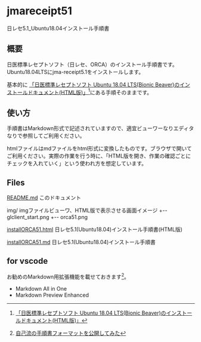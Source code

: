 # jmareceipt51

日レセ5.1_Ubuntu18.04インストール手順書

## 概要

日医標準レセプトソフト（日レセ、ORCA）のインストール手順書です。
Ubuntu18.04LTSにjma-receipt5.1をインストールします。

基本的に [「日医標準レセプトソフト Ubuntu 18.04 LTS(Bionic Beaver)のインストールドキュメント(HTML版)」](https://www.orca.med.or.jp/receipt/download/bionic/bionic_install_51.html)[^1]にある手順そのままです。

## 使い方

手順書はMarkdown形式で記述されていますので、適宜ビューワーなりエディタなりで参照してご利用ください。

htmlファイルはmdファイルをhtml形式に変換したものです。ブラウザで開いてご利用ください。実際の作業を行う時に、「HTML版を開き、作業の確認ごとにチェックを入れていく」という使われ方を想定しています。

## Files

[README.md](./README.md) このドキュメント

img/ imgファイルビューワ、HTML版で表示させる画面イメージ
   +-- glclient_start.png
   +-- orca51.png

 [installORCA51.html](./installORCA51.html) 日レセ5.1(Ubuntu18.04)インストール手順書(HTML版)

 [installORCA51.md](./installORCA51.md) 日レセ5.1(Ubuntu18.04)インストール手順書

## for vscode

お勧めのMarkdown用拡張機能を載せておきます[^2]。

- Markdown All in One
- Markdown Preview Enhanced

[^1]: [「日医標準レセプトソフト Ubuntu 18.04 LTS(Bionic Beaver)のインストールドキュメント(HTML版)」](https://www.orca.med.or.jp/receipt/download/bionic/bionic_install_51.html)

[^2]: [自己流の手順書フォーマットを公開してみた](https://dev.classmethod.jp/articles/non-97-operation-manual/)

